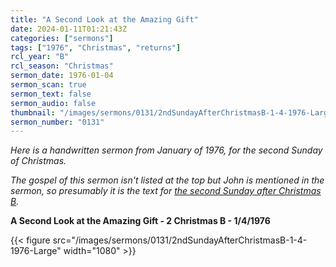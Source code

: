 ```yaml
---
title: "A Second Look at the Amazing Gift"
date: 2024-01-11T01:21:43Z
categories: ["sermons"]
tags: ["1976", "Christmas", "returns"]
rcl_year: "B"
rcl_season: "Christmas"
sermon_date: 1976-01-04
sermon_scan: true
sermon_text: false
sermon_audio: false
thumbnail: "/images/sermons/0131/2ndSundayAfterChristmasB-1-4-1976-Large"
sermon_number: "0131"
---
```


_Here is a handwritten sermon from January of 1976, for the second Sunday of Christmas._

<!--more-->

_The gospel of this sermon isn't listed at the top but John is mentioned in the sermon, so presumably it is the text for [the second Sunday after Christmas B](https://lectionary.library.vanderbilt.edu/texts.php?id=58)._

**A Second Look at the Amazing Gift - 2 Christmas B - 1/4/1976**

{{< figure src="/images/sermons/0131/2ndSundayAfterChristmasB-1-4-1976-Large" width="1080" >}}
